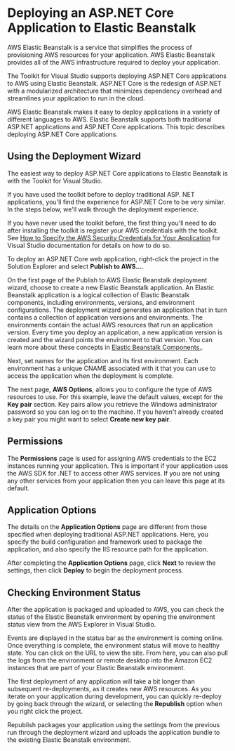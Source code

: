 # Deploying an ASP\.NET Core Application to Elastic Beanstalk<a name="deployment-beanstalk-netcore"></a>

AWS Elastic Beanstalk is a service that simplifies the process of provisioning AWS resources for your application\. AWS Elastic Beanstalk provides all of the AWS infrastructure required to deploy your application\.

The Toolkit for Visual Studio supports deploying ASP\.NET Core applications to AWS using Elastic Beanstalk\. ASP\.NET Core is the redesign of ASP\.NET with a modularized architecture that minimizes dependency overhead and streamlines your application to run in the cloud\.

AWS Elastic Beanstalk makes it easy to deploy applications in a variety of different languages to AWS\. Elastic Beanstalk supports both traditional ASP\.NET applications and ASP\.NET Core applications\. This topic describes deploying ASP\.NET Core applications\.

## Using the Deployment Wizard<a name="tkv-deploy-using-wizard-netcore"></a>

The easiest way to deploy ASP\.NET Core applications to Elastic Beanstalk is with the Toolkit for Visual Studio\.

If you have used the toolkit before to deploy traditional ASP\. NET applications, you'll find the experience for ASP\.NET Core to be very similar\. In the steps below, we'll walk through the deployment experience\.

If you have never used the toolkit before, the first thing you'll need to do after installing the toolkit is register your AWS credentials with the toolkit\. See [How to Specify the AWS Security Credentials for Your Application](deployment-beanstalk-specify-credentials.md#tkv-deploy-specify-credentials-for-application) for Visual Studio documentation for details on how to do so\.

To deploy an ASP\.NET Core web application, right\-click the project in the Solution Explorer and select **Publish to AWS…**\.

On the first page of the Publish to AWS Elastic Beanstalk deployment wizard, choose to create a new Elastic Beanstalk application\. An Elastic Beanstalk application is a logical collection of Elastic Beanstalk components, including environments, versions, and environment configurations\. The deployment wizard generates an application that in turn contains a collection of application versions and environments\. The environments contain the actual AWS resources that run an application version\. Every time you deploy an application, a new application version is created and the wizard points the environment to that version\. You can learn more about these concepts in [Elastic Beanstalk Components\.](https://docs.aws.amazon.com/elasticbeanstalk/latest/dg/concepts.components.html)\.

Next, set names for the application and its first environment\. Each environment has a unique CNAME associated with it that you can use to access the application when the deployment is complete\.

The next page, **AWS Options**, allows you to configure the type of AWS resources to use\. For this example, leave the default values, except for the **Key pair** section\. Key pairs allow you retrieve the Windows administrator password so you can log on to the machine\. If you haven't already created a key pair you might want to select **Create new key pair**\.

## Permissions<a name="tkv-deploy-using-wizard-netcore-permissions"></a>

The **Permissions** page is used for assigning AWS credentials to the EC2 instances running your application\. This is important if your application uses the AWS SDK for \.NET to access other AWS services\. If you are not using any other services from your application then you can leave this page at its default\.

## Application Options<a name="tkv-deploy-using-wizard-netcore-app-options"></a>

The details on the **Application Options** page are different from those specified when deploying traditional ASP\.NET applications\. Here, you specify the build configuration and framework used to package the application, and also specify the IIS resource path for the application\.

After completing the **Application Options** page, click **Next** to review the settings, then click **Deploy** to begin the deployment process\.

## Checking Environment Status<a name="tkv-deploy-using-wizard-netcore-check-status"></a>

After the application is packaged and uploaded to AWS, you can check the status of the Elastic Beanstalk environment by opening the environment status view from the AWS Explorer in Visual Studio\.

Events are displayed in the status bar as the environment is coming online\. Once everything is complete, the environment status will move to healthy state\. You can click on the URL to view the site\. From here, you can also pull the logs from the environment or remote desktop into the Amazon EC2 instances that are part of your Elastic Beanstalk environment\.

The first deployment of any application will take a bit longer than subsequent re\-deployments, as it creates new AWS resources\. As you iterate on your application during development, you can quickly re\-deploy by going back through the wizard, or selecting the **Republish** option when you right click the project\.

Republish packages your application using the settings from the previous run through the deployment wizard and uploads the application bundle to the existing Elastic Beanstalk environment\.